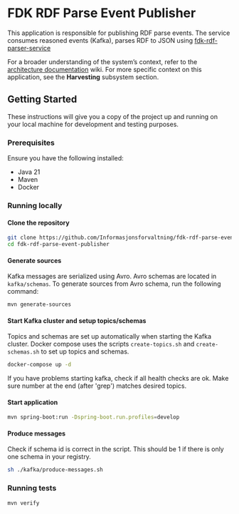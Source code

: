 # FDK RDF Parse Event Publisher

This application is responsible for publishing RDF parse events. The service consumes reasoned events (Kafka), parses
RDF to JSON using [fdk-rdf-parser-service](https://github.com/Informasjonsforvaltning/fdk-rdf-parser-service)

For a broader understanding of the system’s context, refer to
the [architecture documentation](https://github.com/Informasjonsforvaltning/architecture-documentation) wiki. For more
specific context on this application, see the **Harvesting** subsystem section.

## Getting Started
These instructions will give you a copy of the project up and running on your local machine for development and testing purposes.

### Prerequisites

Ensure you have the following installed:

- Java 21
- Maven
- Docker

### Running locally

#### Clone the repository

```sh
git clone https://github.com/Informasjonsforvaltning/fdk-rdf-parse-event-publisher.git
cd fdk-rdf-parse-event-publisher
```

#### Generate sources

Kafka messages are serialized using Avro. Avro schemas are located in ```kafka/schemas```. To generate sources from Avro
schema, run the following command:

```sh
mvn generate-sources    
```

#### Start Kafka cluster and setup topics/schemas

Topics and schemas are set up automatically when starting the Kafka cluster. Docker compose uses the scripts
```create-topics.sh``` and ```create-schemas.sh``` to set up topics and schemas.

```sh
docker-compose up -d
```

If you have problems starting kafka, check if all health checks are ok. Make sure number at the end (after 'grep')
matches desired topics.

#### Start application

```sh
mvn spring-boot:run -Dspring-boot.run.profiles=develop
```

#### Produce messages

Check if schema id is correct in the script. This should be 1 if there is only one schema in your registry.

```sh
sh ./kafka/produce-messages.sh
```

### Running tests

```sh
mvn verify
```
